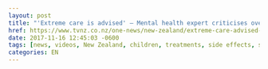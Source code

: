 ```yaml
---
layout: post
title: "'Extreme care is advised' – Mental health expert criticises over-prescription of antidepressants"
href: https://www.tvnz.co.nz/one-news/new-zealand/extreme-care-advised-mental-health-expert-criticises-over-prescription-antidepressants
date: 2017-11-16 12:45:03 -0600
tags: [news, videos, New Zealand, children, treatments, side effects, substance abuse, professors, Max Abbot]
categories: EN
---
```

